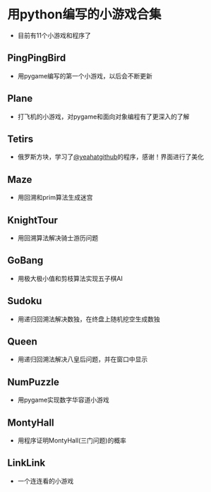 # 用python编写的小游戏合集
* 目前有11个小游戏和程序了
## PingPingBird
* 用pygame编写的第一个小游戏，以后会不断更新
## Plane
* 打飞机的小游戏，对pygame和面向对象编程有了更深入的了解
## Tetirs
* 俄罗斯方块，学习了[@yeahatgithub][1]的程序，感谢！界面进行了美化
## Maze
* 用回溯和prim算法生成迷宫
## KnightTour
* 用回溯算法解决骑士游历问题
## GoBang
* 用极大极小值和剪枝算法实现五子棋AI
## Sudoku
* 用递归回溯法解决数独，在终盘上随机挖空生成数独
## Queen
* 用递归回溯法解决八皇后问题，并在窗口中显示
## NumPuzzle
* 用pygame实现数字华容道小游戏
## MontyHall
* 用程序证明MontyHall(三门问题)的概率
## LinkLink
* 一个连连看的小游戏

[1]:https://github.com/yeahatgithub